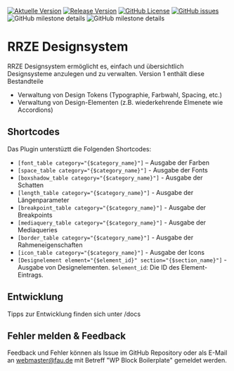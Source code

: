 [![Aktuelle Version](https://img.shields.io/github/package-json/v/rrze-webteam/rrze-designsystem/main?label=Version)](https://github.com/RRZE-Webteam/rrze-designsystem) [![Release Version](https://img.shields.io/github/v/release/rrze-webteam/rrze-designsystem?label=Release+Version)](https://github.com/rrze-webteam/rrze-designsystem/releases/) [![GitHub License](https://img.shields.io/github/license/rrze-webteam/rrze-designsystem)](https://github.com/RRZE-Webteam/rrze-designsystem) [![GitHub issues](https://img.shields.io/github/issues/RRZE-Webteam/rrze-designsystem)](https://github.com/RRZE-Webteam/rrze-designsystem/issues)
![GitHub milestone details](https://img.shields.io/github/milestones/progress-percent/RRZE-Webteam/rrze-designsystem/1)
![GitHub milestone details](https://img.shields.io/github/milestones/progress-percent/RRZE-Webteam/rrze-designsystem/2)

# RRZE Designsystem
RRZE Designsystem ermöglicht es, einfach und übersichtlich Designsysteme anzulegen und zu verwalten. Version 1 enthält diese Bestandteile

- Verwaltung von Design Tokens (Typographie, Farbwahl, Spacing, etc.)
- Verwaltung von Design-Elementen (z.B. wiederkehrende Elmenete wie Accordions)

## Shortcodes
Das Plugin unterstüztt die Folgenden Shortcodes:
- ```[font_table category="{$category_name}"]``` – Ausgabe der Farben
- ```[space_table category="{$category_name}"]``` - Ausgabe der Fonts
- ```[boxshadow_table category="{$category_name}"]``` - Ausgabe der Schatten
- ```[length_table category="{$category_name}"]``` - Ausgabe der Längenparameter
- ```[breakpoint_table category="{$category_name}"]``` - Ausgabe der Breakpoints
- ```[mediaquery_table category="{$category_name}"]``` - Ausgabe der Mediaqueries
- ```[border_table category="{$category_name}"]``` - Ausgabe der Rahmeneigenschaften
- ```[icon_table category="{$category_name}"]``` - Ausgabe der Icons
- ```[Designelement element="{$element_id}" section="{$section_name}"]``` - Ausgabe von Designelementen. ```$element_id```: Die ID des Element-Eintrags.

## Entwicklung
Tipps zur Entwicklung finden sich unter /docs

## Fehler melden & Feedback
Feedback und Fehler können als Issue im GitHub Repository oder als E-Mail an webmaster@fau.de mit Betreff "WP Block Boilerplate" gemeldet werden.